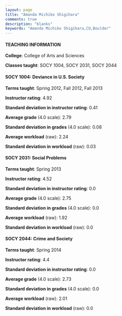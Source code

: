 ```yaml
---
layout: page
title: "Amanda Michiko Shigihara" 
comments: true
description: "blanks"
keywords: "Amanda Michiko Shigihara,CU,Boulder"
---
```

<head>
<script src="https://ajax.googleapis.com/ajax/libs/jquery/2.1.3/jquery.min.js"></script>
<script src="https://dl.dropboxusercontent.com/s/pc42nxpaw1ea4o9/highcharts.js?dl=0"></script>
<!-- <script src="../assets/js/highcharts.js"></script> -->
<style type="text/css">@font-face {
	font-family: "Bebas Neue";
	src: url(https://www.filehosting.org/file/details/544349/BebasNeue Regular.otf) format("opentype");
	}
	h1.Bebas { 
		font-family: "Bebas Neue", Verdana, Tahoma;
	}
</style>
</head>
	   
#### TEACHING INFORMATION

**College**: College of Arts and Sciences

**Classes taught**: SOCY 1004, SOCY 2031, SOCY 2044

#### SOCY 1004: Deviance in U.S. Society

**Terms taught**: Spring 2012, Fall 2012, Fall 2013

**Instructor rating**: 4.92

**Standard deviation in instructor rating**: 0.41

**Average grade** (4.0 scale): 2.79

**Standard deviation in grades** (4.0 scale): 0.08

**Average workload** (raw): 2.24

**Standard deviation in workload** (raw): 0.03

#### SOCY 2031: Social Problems

**Terms taught**: Spring 2013

**Instructor rating**: 4.52

**Standard deviation in instructor rating**: 0.0

**Average grade** (4.0 scale): 2.75

**Standard deviation in grades** (4.0 scale): 0.0

**Average workload** (raw): 1.92

**Standard deviation in workload** (raw): 0.0

#### SOCY 2044: Crime and Society

**Terms taught**: Spring 2014

**Instructor rating**: 4.4

**Standard deviation in instructor rating**: 0.0

**Average grade** (4.0 scale): 2.73

**Standard deviation in grades** (4.0 scale): 0.0

**Average workload** (raw): 2.01

**Standard deviation in workload** (raw): 0.0


